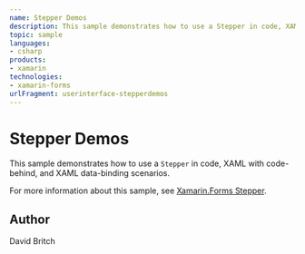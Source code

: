 ```yaml
---
name: Stepper Demos
description: This sample demonstrates how to use a Stepper in code, XAML with code-behind, and XAML data-binding scenarios. For more information about this sample, see Xamarin.Forms Stepper.
topic: sample
languages:
- csharp
products:
- xamarin
technologies:
- xamarin-forms
urlFragment: userinterface-stepperdemos
---
```

Stepper Demos
=============

This sample demonstrates how to use a `Stepper` in code, XAML with code-behind, and XAML data-binding scenarios.

For more information about this sample, see [Xamarin.Forms Stepper](https://docs.microsoft.com/xamarin/xamarin-forms/user-interface/stepper).

Author
------

David Britch
